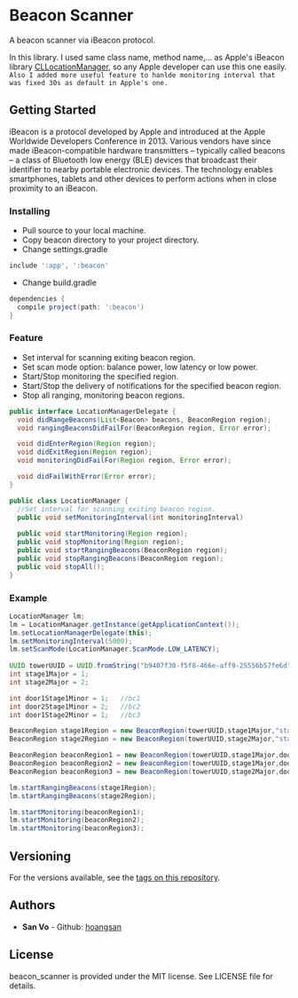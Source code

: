 # Beacon Scanner
A beacon scanner via iBeacon protocol.

In this library. I used same class name, method name,... as Apple's iBeacon library [CLLocationManager](https://developer.apple.com/documentation/corelocation/cllocationmanager), so any Apple developer can use this one easily.
`Also I added more useful feature to hanlde monitoring interval that was fixed 30s as default in Apple's one.`

## Getting Started
iBeacon is a protocol developed by Apple and introduced at the Apple Worldwide Developers Conference in 2013. Various vendors have since made iBeacon-compatible hardware transmitters – typically called beacons – a class of Bluetooth low energy (BLE) devices that broadcast their identifier to nearby portable electronic devices. The technology enables smartphones, tablets and other devices to perform actions when in close proximity to an iBeacon.

### Installing

- Pull source to your local machine.
- Copy beacon directory to your project directory.
- Change settings.gradle
```gradle
include ':app', ':beacon'

```
- Change build.gradle
```gradle
dependencies {
  compile project(path: ':beacon')
}
```
### Feature
- Set interval for scanning exiting beacon region.
- Set scan mode option: balance power, low latency or low power.
- Start/Stop monitoring the specified region.
- Start/Stop the delivery of notifications for the specified beacon region.
- Stop all ranging, monitoring beacon regions.

```java
public interface LocationManagerDelegate {
  void didRangeBeacons(List<Beacon> beacons, BeaconRegion region);
  void rangingBeaconsDidFailFor(BeaconRegion region, Error error);

  void didEnterRegion(Region region);
  void didExitRegion(Region region);
  void monitoringDidFailFor(Region region, Error error);

  void didFailWithError(Error error);
}

public class LocationManager {
  //Set interval for scanning exiting beacon region.
  public void setMonitoringInterval(int monitoringInterval)
  
  public void startMonitoring(Region region);
  public void stopMonitoring(Region region);
  public void startRangingBeacons(BeaconRegion region);
  public void stopRangingBeacons(BeaconRegion region);
  public void stopAll();
}
```

### Example
```java
LocationManager lm;
lm = LocationManager.getInstance(getApplicationContext());
lm.setLocationManagerDelegate(this);
lm.setMonitoringInterval(5000);
lm.setScanMode(LocationManager.ScanMode.LOW_LATENCY);
        
UUID towerUUID = UUID.fromString("b9407f30-f5f8-466e-aff9-25556b57fe6d");
int stage1Major = 1;
int stage2Major = 2;

int door1Stage1Minor = 1;   //bc1
int door2Stage1Minor = 2;   //bc2
int door1Stage2Minor = 1;   //bc3

BeaconRegion stage1Region = new BeaconRegion(towerUUID,stage1Major,"stage1");
BeaconRegion stage2Region = new BeaconRegion(towerUUID,stage2Major,"stage2");

BeaconRegion beaconRegion1 = new BeaconRegion(towerUUID,stage1Major,door1Stage1Minor,"beacon1");
BeaconRegion beaconRegion2 = new BeaconRegion(towerUUID,stage1Major,door2Stage1Minor,"beacon2");
BeaconRegion beaconRegion3 = new BeaconRegion(towerUUID,stage2Major,door1Stage2Minor,"beacon3");

lm.startRangingBeacons(stage1Region);
lm.startRangingBeacons(stage2Region);

lm.startMonitoring(beaconRegion1);
lm.startMonitoring(beaconRegion2);
lm.startMonitoring(beaconRegion3);
```

## Versioning

For the versions available, see the [tags on this repository](https://github.com/hoangsan/beacon_scanner/tags). 

## Authors

* **San Vo** - Github: [hoangsan](https://github.com/hoangsan)

## License

beacon_scanner is provided under the MIT license. See LICENSE file for details.
